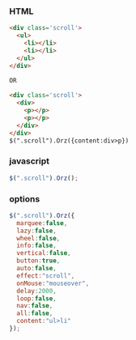 ### HTML
``` html
<div class='scroll'>
  <ul>
    <li></li>
    <li></li>
  </ul>
</div>

OR
 
<div class='scroll'>
  <div>
    <p></p>
    <p></p>
  </div>
</div>
$(".scroll").Orz({content:div>p})
```

### javascript
``` javascript
$(".scroll").Orz();
```

### options
``` javascript
$(".scroll").Orz({
  marquee:false,
  lazy:false,
  wheel:false,
  info:false,
  vertical:false,
  button:true,
  auto:false,
  effect:"scroll",
  onMouse:"mouseover",
  delay:2000,
  loop:false,
  nav:false,
  all:false,
  content:"ul>li"
});

```
